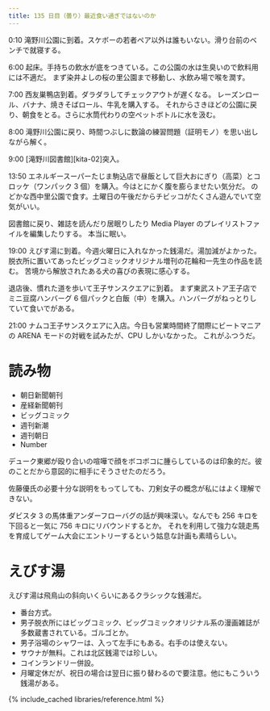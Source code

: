 ```yaml
---
title: 135 日目（曇り）最近食い過ぎではないのか
---
```


0:10 滝野川公園に到着。スケボーの若者ペア以外は誰もいない。滑り台前のベンチで就寝する。

6:00 起床。手持ちの飲水が底をつきている。この公園の水は生臭いので飲料用には不適だ。
まず染井よしの桜の里公園まで移動し、水飲み場で喉を潤す。

7:00 西友巣鴨店到着。ダラダラしてチェックアウトが遅くなる。
レーズンロール、バナナ、焼きそばロール、牛乳を購入する。
それからさきほどの公園に戻り、朝食をとる。さらに水筒代わりの空ペットボトルに水を汲む。

8:00 滝野川公園に戻り、時間つぶしに数論の練習問題（証明モノ）を思い出しながら解く。

9:00 [滝野川図書館][kita-02]突入。

13:50 エネルギースーパーたじま駒込店で昼飯として巨大おにぎり（高菜）とコロッケ（ワンパック 3 個）を購入。今はとにかく腹を膨らませたい気分だ。
のどかな西中里公園で食す。土曜日の午後だからチビッコがたくさん遊んでいて空気がいい。

図書館に戻り、雑誌を読んだり居眠りしたり Media Player のプレイリストファイルを編集したりする。
本当に眠い。

19:00 えびす湯に到着。今週火曜日に入れなかった銭湯だ。湯加減がよかった。
脱衣所に置いてあったビッグコミックオリジナル増刊の花輪和一先生の作品を読む。
苦境から解放されたある犬の喜びの表現に感心する。

退店後、慣れた道を歩いて王子サンスクエアに到着。
まず東武ストア王子店でミニ豆腐ハンバーグ 6 個パックと白飯（中）を購入。ハンバーグがねっとりしていて食いでがある。

21:00 ナムコ王子サンスクエアに入店。今日も営業時間終了間際にビートマニアの ARENA モードの対戦を試みたが、CPU しかいなかった。
これがふつうだ。

# 読み物

* 朝日新聞朝刊
* 産経新聞朝刊
* ビッグコミック
* 週刊新潮
* 週刊朝日
* Number

デューク東郷が殴り合いの喧嘩で顔をボコボコに腫らしているのは印象的だ。彼のことだから意図的に相手にそうさせたのだろう。

佐藤優氏の必要十分な説明をもってしても、刀剣女子の概念が私にはよく理解できない。

ダビスタ 3 の馬体重アンダーフローバグの話が興味深い。なんでも 256 キロを下回ると一気に 756 キロにリバウンドするとか。
それを利用して強力な競走馬を育成してゲーム大会にエントリーするという姑息な計画も素晴らしい。

# えびす湯

えびす湯は飛鳥山の斜向いくらいにあるクラシックな銭湯だ。

* 番台方式。
* 男子脱衣所にはビッグコミック、ビッグコミックオリジナル系の漫画雑誌が多数蔵書されている。ゴルゴとか。
* 男子浴場のシャワーは、入って左手にもある。右手のは使えない。
* サウナが無料。これは北区銭湯では珍しい。
* コインランドリー併設。
* 月曜定休だが、祝日の場合は翌日に振り替わるので要注意。他にもこういう銭湯がある。

{% include_cached libraries/reference.html %}
